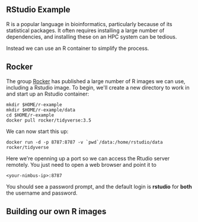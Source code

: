 ## RStudio Example  ##

R is a popular language in bioinformatics, particularly because of its statistical packages.  It often requires installing a large number of dependencies, and installing these on an HPC system can be tedious.

Instead we can use an R container to simplify the process.

## Rocker ##

The group [Rocker](https://hub.docker.com/r/rocker) has published a large number of R images we can use, including a Rstudio image.  To begin, we'll create a new directory to work in and start up an Rstudio container:

```
mkdir $HOME/r-example
mkdir $HOME/r-example/data
cd $HOME/r-example
docker pull rocker/tidyverse:3.5
```

We can now start this up:

```
docker run -d -p 8787:8787 -v `pwd`/data:/home/rstudio/data rocker/tidyverse
```

Here we're openning up a port so we can access the Rtudio server remotely.  You just need to open a web browser and point it to

```
<your-nimbus-ip>:8787
```

You should see a password prompt, and the default login is **rstudio** for **both** the username and password.

## Building our own R images ##